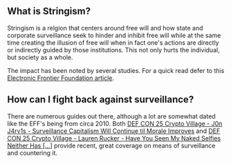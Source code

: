 ## What is Stringism?

Stringism is a relgion that centers around free will and how state and corporate surveillance seek to hinder and inhibit free will while at the same time creating the illusion of free will when in fact one's actions are directly or indirectly guided by those institutions. This not only hurts the individual, but society as a whole.

The impact has been noted by several studies. For a quick read defer to this [Electronic Frontier Foundation article](https://www.eff.org/deeplinks/2016/05/when-surveillance-chills-speech-new-studies-show-our-rights-free-association).

## How can I fight back against surveillance?

There are numerous guides out there, although a lot are somewhat dated like the EFF's being from circa 2010. Both [DEF CON 25 Crypto Village - J0n J4rv1s - Surveillance Capitalism Will Continue til Morale Improves](https://www.youtube.com/watch?v=hn5VN72ZjDE&list=PL9fPq3eQfaaBzKPAhNBGbeLcRQbC7M59x&index=18) and [DEF CON 25 Crypto Village - Lauren Rucker - Have You Seen My Naked Selfies Neither Has [...]](https://www.youtube.com/watch?v=OYxI43Zb-Fs) provide recent, great coverage on means of surveillance and countering it.

